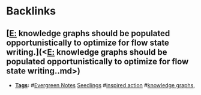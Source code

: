
# Backlinks
## [[E:](<[E:.md>) knowledge graphs should be populated opportunistically to optimize for flow state writing.](<[E:](<E:.md>) knowledge graphs should be populated opportunistically to optimize for flow state writing..md>)
- **[Tags](<Tags.md>):** #[Evergreen Notes](<Evergreen Notes.md>) [Seedlings](<Seedlings.md>) #[inspired action](<inspired action.md>) #[knowledge graphs](<knowledge graphs.md>),

